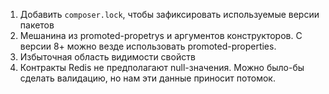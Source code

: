 1. Добавить `composer.lock`, чтобы зафиксировать используемые версии пакетов
2. Мешанина из promoted-propetrys и аргументов конструкторов. С версии 8+ можно везде использовать promoted-properties.
3. Избыточная область видимости свойств
4. Контракты Redis не предполагают null-значения. Можно было-бы сделать валидацию, но нам эти данные приносит потомок.